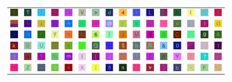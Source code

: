 <table>
<tr>
<td><img src="74.gif"></td>
<td><img src="54.gif"></td>
<td><img src="29.gif"></td>
<td><img src="5F.gif"></td>
<td><img src="77.gif"></td>
<td><img src="56.gif"></td>
<td><img src="3E.gif"></td>
<td><img src="64.gif"></td>
<td><img src="34.gif"></td>
<td><img src="2C.gif"></td>
<td><img src="4C.gif"></td>
<td><img src="gr2.gif"></td>
<td><img src="70.gif"></td>
<td><img src="28.gif"></td>
<td><img src="38.gif"></td>
<td><img src="66.gif"></td>
</tr>
<tr>
<td><img src="gr3.gif"></td>
<td><img src="65.gif"></td>
<td><img src="69.gif"></td>
<td><img src="4F.gif"></td>
<td><img src="3D.gif"></td>
<td><img src="22.gif"></td>
<td><img src="57.gif"></td>
<td><img src="40.gif"></td>
<td><img src="45.gif"></td>
<td><img src="39.gif"></td>
<td><img src="2F.gif"></td>
<td><img src="5E.gif"></td>
<td><img src="75.gif"></td>
<td><img src="32.gif"></td>
<td><img src="6C.gif"></td>
<td><img src="47.gif"></td>
</tr>
<tr>
<td><img src="2E.gif"></td>
<td><img src="6F.gif"></td>
<td><img src="50.gif"></td>
<td><img src="79.gif"></td>
<td><img src="6E.gif"></td>
<td><img src="4E.gif"></td>
<td><img src="36.gif"></td>
<td><img src="7D.gif"></td>
<td><img src="6A.gif"></td>
<td><img src="4D.gif"></td>
<td><img src="33.gif"></td>
<td><img src="44.gif"></td>
<td><img src="43.gif"></td>
<td><img src="60.gif"></td>
<td><img src="67.gif"></td>
<td><img src="41.gif"></td>
</tr>
<tr>
<td><img src="6B.gif"></td>
<td><img src="42.gif"></td>
<td><img src="55.gif"></td>
<td><img src="7B.gif"></td>
<td><img src="63.gif"></td>
<td><img src="78.gif"></td>
<td><img src="51.gif"></td>
<td><img src="72.gif"></td>
<td><img src="24.gif"></td>
<td><img src="68.gif"></td>
<td><img src="52.gif"></td>
<td><img src="26.gif"></td>
<td><img src="30.gif"></td>
<td><img src="gr1.gif"></td>
<td><img src="48.gif"></td>
<td><img src="31.gif"></td>
</tr>
<tr>
<td><img src="53.gif"></td>
<td><img src="3C.gif"></td>
<td><img src="3F.gif"></td>
<td><img src="25.gif"></td>
<td><img src="6D.gif"></td>
<td><img src="49.gif"></td>
<td><img src="7C.gif"></td>
<td><img src="4A.gif"></td>
<td><img src="7A.gif"></td>
<td><img src="21.gif"></td>
<td><img src="5B.gif"></td>
<td><img src="23.gif"></td>
<td><img src="59.gif"></td>
<td><img src="3A.gif"></td>
<td><img src="37.gif"></td>
<td><img src="2B.gif"></td>
</tr>
<tr>
<td><img src="7E.gif"></td>
<td><img src="5A.gif"></td>
<td><img src="4B.gif"></td>
<td><img src="71.gif"></td>
<td><img src="73.gif"></td>
<td><img src="58.gif"></td>
<td><img src="3B.gif"></td>
<td><img src="35.gif"></td>
<td><img src="61.gif"></td>
<td><img src="27.gif"></td>
<td><img src="76.gif"></td>
<td><img src="5D.gif"></td>
<td><img src="62.gif"></td>
<td><img src="2A.gif"></td>
<td><img src="46.gif"></td>
<td><img src="2D.gif"></td>
</tr>
</table>

